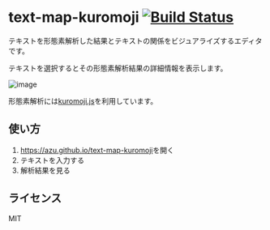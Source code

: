 # text-map-kuromoji [![Build Status](https://travis-ci.org/azu/text-map-kuromoji.svg?branch=master)](https://travis-ci.org/azu/text-map-kuromoji)

テキストを形態素解析した結果とテキストの関係をビジュアライズするエディタです。

テキストを選択するとその形態素解析結果の詳細情報を表示します。

![image](https://monosnap.com/file/C5mYSjifLahWToxsahhWAPOwe9r9D2.png)

形態素解析には[kuromoji.js](https://github.com/takuyaa/kuromoji.js#api "kuromoji.js")を利用しています。

## 使い方

1. <https://azu.github.io/text-map-kuromoji>を開く
2. テキストを入力する
3. 解析結果を見る

## ライセンス

MIT